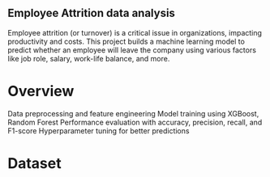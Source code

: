 ## Employee Attrition data analysis
Employee attrition (or turnover) is a critical issue in organizations, impacting productivity and costs. This project builds a machine learning model to predict whether an employee will leave the company using various factors like job role, salary, work-life balance, and more.

# Overview
Data preprocessing and feature engineering
Model training using XGBoost, Random Forest
Performance evaluation with accuracy, precision, recall, and F1-score
Hyperparameter tuning for better predictions

# Dataset 
